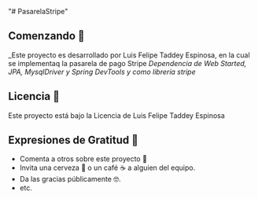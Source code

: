 "# PasarelaStripe" 

## Comenzando 🚀

_Este proyecto es desarrollado por Luis Felipe Taddey Espinosa, en la cual se implementaq la pasarela de pago Stripe
_Dependencia de Web Started, JPA, MysqlDriver y Spring DevTools y como librería stripe_



## Licencia 📄

Este proyecto está bajo la Licencia de Luis Felipe Taddey Espinosa

## Expresiones de Gratitud 🎁

* Comenta a otros sobre este proyecto 📢
* Invita una cerveza 🍺 o un café ☕ a alguien del equipo. 
* Da las gracias públicamente 🤓.
* etc.
